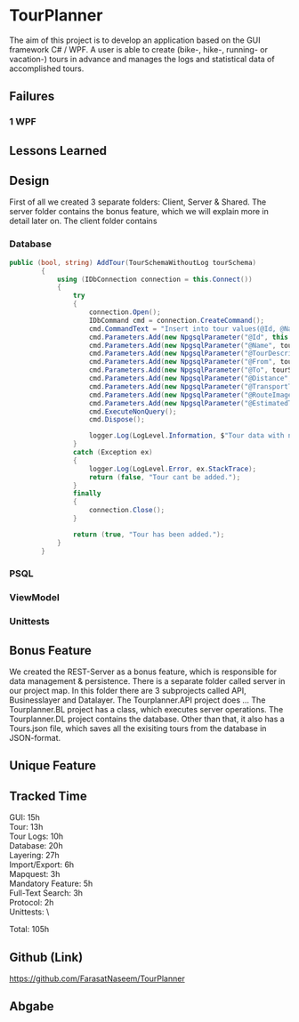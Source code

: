 # TourPlanner

The aim of this project is to develop an application based on the GUI framework C# / WPF.
A user is able to create (bike-, hike-, running- or vacation-) tours in advance and manages the logs and statistical data of accomplished tours.

## Failures

### 1 WPF


## Lessons Learned

## Design
First of all we created 3 separate folders: Client, Server & Shared.
The server folder contains the bonus feature, which we will explain more in detail later on.
The client folder contains

### Database

```cs
public (bool, string) AddTour(TourSchemaWithoutLog tourSchema)
        {
            using (IDbConnection connection = this.Connect())
            {
                try
                {
                    connection.Open();
                    IDbCommand cmd = connection.CreateCommand();
                    cmd.CommandText = "Insert into tour values(@Id, @Name, @TourDescription, @From, @To, @Distance, @TransportType, @RouteImagePath, @EstimatedTime)";
                    cmd.Parameters.Add(new NpgsqlParameter("@Id", this.AutoIncrement("tour")));
                    cmd.Parameters.Add(new NpgsqlParameter("@Name", tourSchema.Name));
                    cmd.Parameters.Add(new NpgsqlParameter("@TourDescription", tourSchema.TourDescription));
                    cmd.Parameters.Add(new NpgsqlParameter("@From", tourSchema.From));
                    cmd.Parameters.Add(new NpgsqlParameter("@To", tourSchema.To));
                    cmd.Parameters.Add(new NpgsqlParameter("@Distance", tourSchema.Distance));
                    cmd.Parameters.Add(new NpgsqlParameter("@TransportType", tourSchema.TransportType.ToString()));
                    cmd.Parameters.Add(new NpgsqlParameter("@RouteImagePath", tourSchema.RouteImage));
                    cmd.Parameters.Add(new NpgsqlParameter("@EstimatedTime", tourSchema.EstimatedTime));
                    cmd.ExecuteNonQuery();
                    cmd.Dispose();

                    logger.Log(LogLevel.Information, $"Tour data with name {tourSchema.Name} has been added successfully");
                }
                catch (Exception ex)
                {
                    logger.Log(LogLevel.Error, ex.StackTrace);
                    return (false, "Tour cant be added.");
                }
                finally
                {
                    connection.Close();
                }

                return (true, "Tour has been added.");
            }
        }
```

### PSQL

### ViewModel

### Unittests

## Bonus Feature
We created the REST-Server as a bonus feature, which is responsible for data management & persistence.
There is a separate folder called server in our project map. In this folder there are 3 subprojects called API, Businesslayer and Datalayer.
The Tourplanner.API project does ...
The Tourplanner.BL project has a class, which executes server operations.
The Tourplanner.DL project contains the database. Other than that, it also has a Tours.json file, which saves all the exisiting tours from the database in JSON-format.

<ADD PICTURE OF SWAGGER HERE>

## Unique Feature

## Tracked Time

GUI: 15h\
Tour: 13h\
Tour Logs: 10h\
Database: 20h\
Layering: 27h\
Import/Export: 6h\
Mapquest: 3h\
Mandatory Feature: 5h\
Full-Text Search: 3h\
Protocol: 2h\
Unittests: \
  
Total: 105h


## Github (Link)

https://github.com/FarasatNaseem/TourPlanner

## Abgabe
